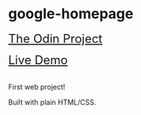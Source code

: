 # google-homepage

<font size="5">[The Odin Project](https://www.theodinproject.com/)</font>

<font size="5">[Live Demo](https://paulmure.github.io/google-homepage/)</font>

<br />
First web project!

Built with plain HTML/CSS.
